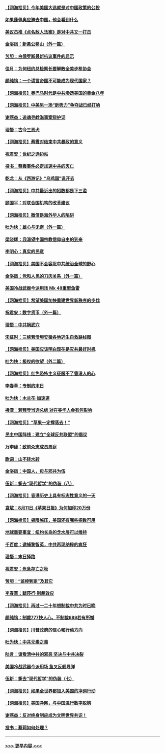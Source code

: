 #### [【网海拾贝】今年美国大选就是对中国政策的公投](../pages/nsc993/n12350973.md?t=08240451) 
#### [如果蓬佩奥应邀去中国，他会看到什么](../pages/nsc993/n12350945.md?t=08240451) 
#### [美议员推《点名敌人法案》是对中共又一打击](../pages/nsc993/n12350765.md?t=08240451) 
#### [金浴凤：新愚公移山（外一篇）](../pages/nsc993/n12350253.md?t=08240451) 
#### [苦胆：白俄罗斯最新抗议事件的启示](../pages/nsc993/n12349989.md?t=08240451) 
#### [佳月：为何纽约总检察长要解散全美步枪协会](../pages/nsc993/n12349939.md?t=08240451) 
#### [颜纯钩：一个谎言帝国不可能成为现代国家？](../pages/nsc993/n12349898.md?t=08240451) 
#### [【网海拾贝】奥巴马时代是中共渗透美国的黄金八年](../pages/nsc993/n12349284.md?t=08240451) 
#### [【网海拾贝】中美另一场“新势力”争夺战已经打响](../pages/nsc993/n12346998.md?t=08240451) 
#### [谢燕益：追魂寻衅滋事案辩护词](../pages/nsc993/n12346892.md?t=08240451) 
#### [理悟：古今三恶犬](../pages/nsc993/n12345190.md?t=08240451) 
#### [【网海拾贝】蔡霞对结束中共暴政的意义](../pages/nsc993/n12344263.md?t=08240451) 
#### [祝君安：世纪之选边站](../pages/nsc993/n12342382.md?t=08240451) 
#### [投书：蔡霞事件必定加速中共的灭亡](../pages/nsc993/n12341881.md?t=08240451) 
#### [乾龙：从《西游记》“乌鸡国”说开去](../pages/nsc993/n12341690.md?t=08240451) 
#### [【网海拾贝】中共最近出的招数都是下三滥](../pages/nsc993/n12341593.md?t=08240451) 
#### [顾国平：对联合国机构的改革建议](../pages/nsc993/n12339928.md?t=08240451) 
#### [【网海拾贝】微信是海外华人的陷阱](../pages/nsc993/n12338868.md?t=08240451) 
#### [吐为快：雄心与无奈（外一篇）](../pages/nsc993/n12338132.md?t=08240451) 
#### [梁晓辉：我渴望中国宗教信仰自由的到来](../pages/nsc993/n12336657.md?t=08240451) 
#### [李明心：真实的民意](../pages/nsc993/n12336089.md?t=08240451) 
#### [【网海拾贝】美国不会容忍中共统治全球的野心](../pages/nsc993/n12336063.md?t=08240451) 
#### [金浴凤：党和人民的刀肉关系（外一篇）](../pages/nsc993/n12335834.md?t=08240451) 
#### [美国冷战武器今派用场 Mk 48重型鱼雷](../pages/nsc993/n12335354.md?t=08240451) 
#### [【网海拾贝】希望美国加快重建世界新秩序的步伐](../pages/nsc993/n12334224.md?t=08240451) 
#### [祝君安：数字货币（外一篇）](../pages/nsc993/n12334186.md?t=08240451) 
#### [理悟：中共祸武穴](../pages/nsc993/n12333962.md?t=08240451) 
#### [宋征时：三峡若溃坝安徽各地逃生自救路线图](../pages/nsc993/n12332450.md?t=08240451) 
#### [【网海拾贝】美国应该明白现在是灭共最好时机](../pages/nsc993/n12332313.md?t=08240451) 
#### [吐为快：极权的欲望（外二篇）](../pages/nsc993/n12332089.md?t=08240451) 
#### [【网海拾贝】红色恐怖主义征服不了香港人的心](../pages/nsc993/n12329296.md?t=08240451) 
#### [李春草：专制的末日](../pages/nsc993/n12329079.md?t=08240451) 
#### [吐为快：木兰花‧加速道](../pages/nsc993/n12327366.md?t=08240451) 
#### [拂潇：若拜登当选总统 对在美华人会有何影响](../pages/nsc993/n12295996.md?t=08240451) 
#### [【网海拾贝】“苹果一定撑落去！”](../pages/nsc993/n12326784.md?t=08240451) 
#### [民主中国阵线：建立“全球反共联盟”的倡议](../pages/nsc993/n12324177.md?t=08240451) 
#### [万李缘：致前众志成员周庭](../pages/nsc993/n12324635.md?t=08240451) 
#### [歌词：山不转水转](../pages/nsc993/n12324599.md?t=08240451) 
#### [金浴凤：中国人，毋与邪共为伍](../pages/nsc993/n12324257.md?t=08240451) 
#### [伍新：撕去“现代哲学”的伪装（八）](../pages/nsc993/n12324188.md?t=08240451) 
#### [【网海拾贝】香港历史上具有标志性意义的一天](../pages/nsc993/n12324021.md?t=08240451) 
#### [袁斌：8月11日《苹果日报》为何加印20万份](../pages/nsc993/n12323955.md?t=08240451) 
#### [【网海拾贝】极限施压，美国还有哪些招数可用](../pages/nsc993/n12322512.md?t=08240451) 
#### [地球重要事宜：纽约长岛的含水层可以维持](../pages/nsc993/n12321844.md?t=08240451) 
#### [千百度：逮捕黎智英，中共再现纳粹的疯狂](../pages/nsc993/n12321777.md?t=08240451) 
#### [理悟：末日择路](../pages/nsc993/n12320812.md?t=08240451) 
#### [祝君安：危急存亡之秋](../pages/nsc993/n12320795.md?t=08240451) 
#### [苦胆：“监控到家”及其它](../pages/nsc993/n12320751.md?t=08240451) 
#### [李春草：踏莎行·制裁效应](../pages/nsc993/n12318290.md?t=08240451) 
#### [【网海拾贝】再过一二十年想制裁中共为时已晚](../pages/nsc993/n12318195.md?t=08240451) 
#### [颜纯钩：制裁777快人心，不制裁689若有所憾](../pages/nsc993/n12316912.md?t=08240451) 
#### [【网海拾贝】川普政府的信心和行动方向](../pages/nsc993/n12316673.md?t=08240451) 
#### [吐为快：中共元素之毒](../pages/nsc993/n12316547.md?t=08240451) 
#### [陆言：请看清中共的邪恶 坚决与中共决裂](../pages/nsc993/n12315784.md?t=08240451) 
#### [美国冷战武器今派用场 鱼叉反舰导弹](../pages/nsc993/n12316258.md?t=08240451) 
#### [伍新：撕去“现代哲学”的伪装（七）](../pages/nsc993/n12315846.md?t=08240451) 
#### [【网海拾贝】如果全世界都加入美国的净网行动](../pages/nsc993/n12315588.md?t=08240451) 
#### [【网海拾贝】美国净网，与中国进行数字脱钩](../pages/nsc993/n12312813.md?t=08240451) 
#### [谢燕益：反对终身制应成为文明世界共识！](../pages/nsc993/n12310465.md?t=08240451) 
#### [投书：蔡莉如何处理？](../pages/nsc993/n12310224.md?t=08240451) 

----
#### [ >>> 更早内容 <<< ](../indexes/nsc993-earlier.md)
